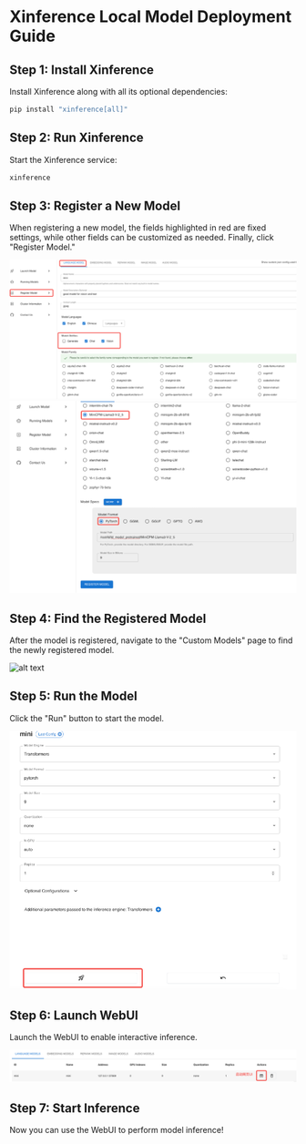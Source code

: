 # Xinference Local Model Deployment Guide

## Step 1: Install Xinference

Install Xinference along with all its optional dependencies:

```sh
pip install "xinference[all]"
```

## Step 2: Run Xinference

Start the Xinference service:

```sh
xinference
```

## Step 3: Register a New Model

When registering a new model, the fields highlighted in red are fixed settings, while other fields can be customized as needed. Finally, click "Register Model."

![alt text](../../../../asset/xinference1.png)
![alt text](../../../../asset/xinference2.png)

## Step 4: Find the Registered Model

After the model is registered, navigate to the "Custom Models" page to find the newly registered model.

![alt text](../../../asset/xinference3.png)

## Step 5: Run the Model

Click the "Run" button to start the model.

![alt text](../../../../asset/xinference4.png)

## Step 6: Launch WebUI

Launch the WebUI to enable interactive inference.

![alt text](../../../../asset/xinference5.png)

## Step 7: Start Inference

Now you can use the WebUI to perform model inference!

